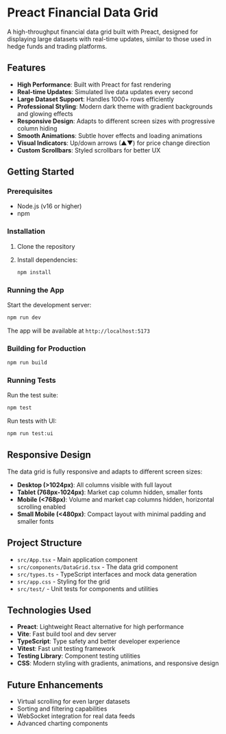 # Preact Financial Data Grid

A high-throughput financial data grid built with Preact, designed for displaying large datasets with real-time updates, similar to those used in hedge funds and trading platforms.

## Features

- **High Performance**: Built with Preact for fast rendering
- **Real-time Updates**: Simulated live data updates every second
- **Large Dataset Support**: Handles 1000+ rows efficiently
- **Professional Styling**: Modern dark theme with gradient backgrounds and glowing effects
- **Responsive Design**: Adapts to different screen sizes with progressive column hiding
- **Smooth Animations**: Subtle hover effects and loading animations
- **Visual Indicators**: Up/down arrows (▲▼) for price change direction
- **Custom Scrollbars**: Styled scrollbars for better UX

## Getting Started

### Prerequisites

- Node.js (v16 or higher)
- npm

### Installation

1. Clone the repository
2. Install dependencies:

   ```bash
   npm install
   ```

### Running the App

Start the development server:

```bash
npm run dev
```

The app will be available at `http://localhost:5173`

### Building for Production

```bash
npm run build
```

### Running Tests

Run the test suite:

```bash
npm test
```

Run tests with UI:

```bash
npm run test:ui
```

## Responsive Design

The data grid is fully responsive and adapts to different screen sizes:

- **Desktop (>1024px)**: All columns visible with full layout
- **Tablet (768px-1024px)**: Market cap column hidden, smaller fonts
- **Mobile (<768px)**: Volume and market cap columns hidden, horizontal scrolling enabled
- **Small Mobile (<480px)**: Compact layout with minimal padding and smaller fonts

## Project Structure

- `src/App.tsx` - Main application component
- `src/components/DataGrid.tsx` - The data grid component
- `src/types.ts` - TypeScript interfaces and mock data generation
- `src/app.css` - Styling for the grid
- `src/test/` - Unit tests for components and utilities

## Technologies Used

- **Preact**: Lightweight React alternative for high performance
- **Vite**: Fast build tool and dev server
- **TypeScript**: Type safety and better developer experience
- **Vitest**: Fast unit testing framework
- **Testing Library**: Component testing utilities
- **CSS**: Modern styling with gradients, animations, and responsive design

## Future Enhancements

- Virtual scrolling for even larger datasets
- Sorting and filtering capabilities
- WebSocket integration for real data feeds
- Advanced charting components
